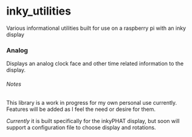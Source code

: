 # inky_utilities
Various informational utilities built for use on a raspberry pi with an inky display

### Analog
Displays an analog clock face and other time related information to the display.


###### Notes
This library is a work in progress for my own personal use currently.
Features will be added as I feel the need or desire for them.

*Currently* it is built specifically for the inkyPHAT display, but soon will support a configuration file to choose display and rotations.
